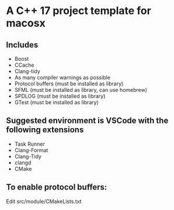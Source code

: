 # A C++ 17 project template for macosx

## Includes

- Boost
- CCache
- Clang-tidy
- As many compiler warnings as possible
- Protocol buffers (must be installed as library)
- SFML (must be installed as library, can use homebrew)
- SPDLOG (must be installed as library)
- GTest (must be installed as library)

## Suggested environment is VSCode with the following extensions

- Task Runner
- Clang-Format
- Clang-Tidy
- clangd
- CMake

## To enable protocol buffers:

Edit src/module/CMakeLists.txt
